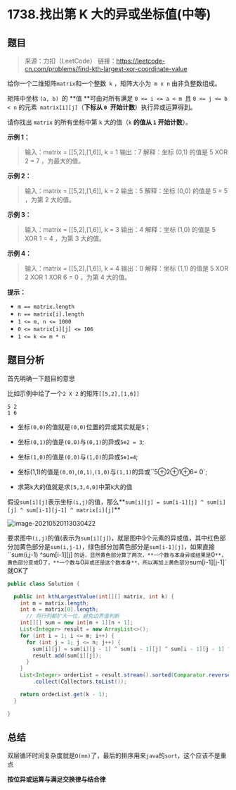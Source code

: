 # 1738.找出第 K 大的异或坐标值(中等)

## 题目

> 来源：力扣（LeetCode）
> 链接：https://leetcode-cn.com/problems/find-kth-largest-xor-coordinate-value

给你一个二维矩阵` matrix `和一个整数` k` ，矩阵大小为` m x n` 由非负整数组成。

矩阵中坐标 `(a, b) `的 **值 **可由对所有满足 `0 <= i <= a < m `且 `0 <= j <= b < n` 的元素` matrix[i][j]`（**下标从 `0 `开始计数**）执行异或运算得到。

请你找出 `matrix` 的所有坐标中第 `k` 大的值（`k` **的值从 `1` 开始计数**）。

**示例 1：**

> 输入：matrix = [[5,2],[1,6]], k = 1
> 输出：7
> 解释：坐标 (0,1) 的值是 5 XOR 2 = 7 ，为最大的值。

**示例 2：**

> 输入：matrix = [[5,2],[1,6]], k = 2
> 输出：5
> 解释：坐标 (0,0) 的值是 5 = 5 ，为第 2 大的值。

**示例 3：**

> 输入：matrix = [[5,2],[1,6]], k = 3
> 输出：4
> 解释：坐标 (1,0) 的值是 5 XOR 1 = 4 ，为第 3 大的值。

**示例 4：**

> 输入：matrix = [[5,2],[1,6]], k = 4
> 输出：0
> 解释：坐标 (1,1) 的值是 5 XOR 2 XOR 1 XOR 6 = 0 ，为第 4 大的值。

**提示：**

- `m == matrix.length`
- `n == matrix[i].length`
- `1 <= m, n <= 1000`
- `0 <= matrix[i][j] <= 106`
- `1 <= k <= m * n`

##  题目分析

首先明确一下题目的意思

比如示例中给了一个`2 X 2` 的矩阵`[[5,2],[1,6]]`

```
5 2
1 6
```

- 坐标`(0,0)`的值就是`(0,0)`位置的异或其实就是`5`；
- 坐标`(0,1)`的值是`(0,0)`与`(0,1)`的异或`5⊕2 = 3`;
- 坐标`(1,0)`的值是`(0,0)`与`(1,0)`的异或`5⊕1=4`;
- 坐标(1,1)的值是`(0,0)`,`(0,1)`,`(1,0)`与`(1,1)`的异或``5⊕2⊕1⊕6= 0`;

- 求第`k`大的值就是求`[5,3,4,0]`中第`k`大的值

假设`sum[i][j]`表示坐标`(i,j)`的值，那么**`sum[i][j] = sum[i-1][j] ^ sum[i][j] ^ sum[i-1][j-1] ^ matrix[i][j]`**

![image-20210520113030422](https://gitee.com/SaulZ/img/raw/master/img/image-20210520113030422.png)

要求图中`(i,j)`的值(表示为`sum[i][j]`)，就是图中9个元素的异或值，其中红色部分加黄色部分是`sum(i,j-1)`，绿色部分加黄色部分是`sum[i-1][j]`，如果直接``sum(i,j-1) ^sum[i-1][j] `的话，显然黄色部分算了两次，**一个数与本身异或结果是`0`**，黄色部分变成`0`了，**一个数与`0`异或还是这个数本身**，所以再加上黄色部分`sum[i-1][j-1]`就OK了

```java
public class Solution {

  public int kthLargestValue(int[][] matrix, int k) {
    int m = matrix.length;
    int n = matrix[0].length;
      // 将行列都扩大一位，避免边界值判断
    int[][] sum = new int[m + 1][n + 1];
    List<Integer> result = new ArrayList<>();
    for (int i = 1; i <= m; i++) {
      for (int j = 1; j <= n; j++) {
        sum[i][j] = sum[i][j - 1] ^ sum[i - 1][j] ^ sum[i - 1][j - 1] ^ matrix[i - 1][j - 1];
        result.add(sum[i][j]);
      }
    }
    List<Integer> orderList = result.stream().sorted(Comparator.reverseOrder())
        .collect(Collectors.toList());

    return orderList.get(k - 1);
  }

}
```

## 总结

双层循环时间复杂度就是`O(mn)`了，最后的排序用来`java`的`sort`，这个应该不是重点

**按位异或运算与满足交换律与结合律**

